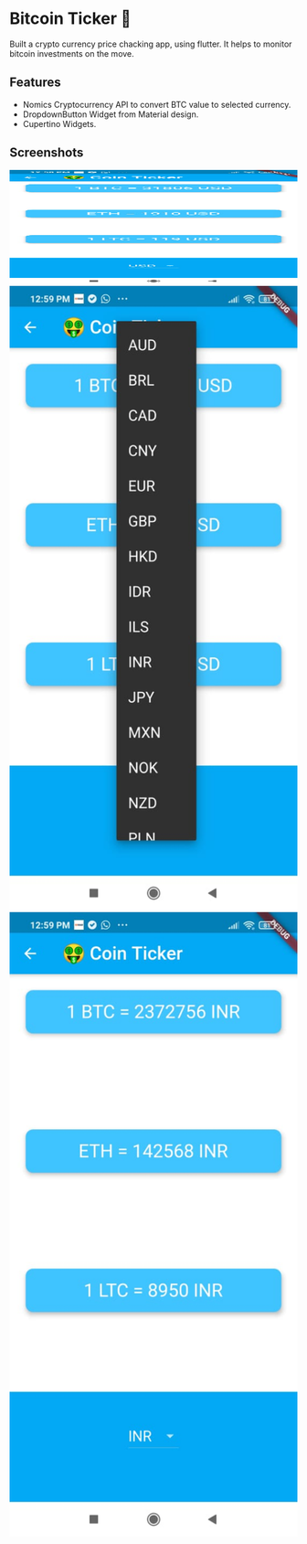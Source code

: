 # Bitcoin Ticker 🤑

Built a crypto currency price chacking app, using flutter. It helps to monitor bitcoin investments on the move.

## Features
- Nomics Cryptocurrency API to convert BTC value to selected currency.
- DropdownButton Widget from Material design.
- Cupertino Widgets.

## Screenshots
<img src="./p2.jpeg" width="800" height="200">
<img src="./p1.jpeg" width="800">
<img src="./p3.jpeg" width="800">
